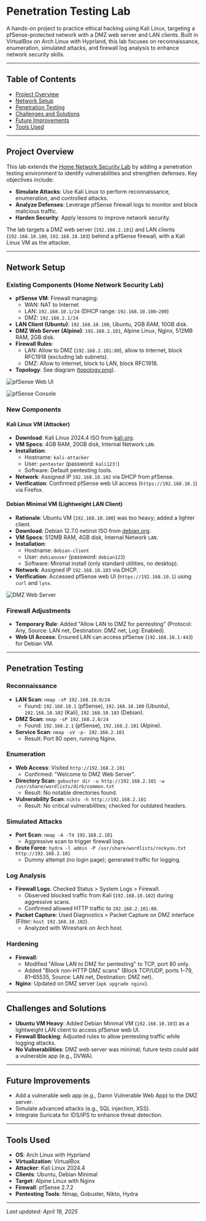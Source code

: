 # Penetration Testing Lab

A hands-on project to practice ethical hacking using Kali Linux, targeting a pfSense-protected network with a DMZ web server and LAN clients. Built in VirtualBox on Arch Linux with Hyprland, this lab focuses on reconnaissance, enumeration, simulated attacks, and firewall log analysis to enhance network security skills.

---

## Table of Contents

- [Project Overview](#project-overview)
- [Network Setup](#network-setup)
- [Penetration Testing](#penetration-testing)
- [Challenges and Solutions](#challenges-and-solutions)
- [Future Improvements](#future-improvements)
- [Tools Used](#tools-used)

---

## Project Overview

This lab extends the [Home Network Security Lab](https://github.com/TsikyLalaina/security-lab) by adding a penetration testing environment to identify vulnerabilities and strengthen defenses. Key objectives include:

- **Simulate Attacks**: Use Kali Linux to perform reconnaissance, enumeration, and controlled attacks.
- **Analyze Defenses**: Leverage pfSense firewall logs to monitor and block malicious traffic.
- **Harden Security**: Apply lessons to improve network security.

The lab targets a DMZ web server (`192.168.2.101`) and LAN clients (`192.168.10.100`, `192.168.10.103`) behind a pfSense firewall, with a Kali Linux VM as the attacker.

---

## Network Setup

### Existing Components (Home Network Security Lab)

- **pfSense VM**: Firewall managing:
  - WAN: NAT to Internet
  - LAN: `192.168.10.1/24` (DHCP range: `192.168.10.100–200`)
  - DMZ: `192.168.2.1/24`
- **LAN Client (Ubuntu)**: `192.168.10.100`, Ubuntu, 2GB RAM, 10GB disk.
- **DMZ Web Server (Alpine)**: `192.168.2.101`, Alpine Linux, Nginx, 512MB RAM, 2GB disk.
- **Firewall Rules**:
  - LAN: Allow to DMZ (`192.168.2.101:80`), allow to Internet, block RFC1918 (excluding lab subnets).
  - DMZ: Allow to Internet, block to LAN, block RFC1918.
- **Topology**: See diagram ([topology.png](https://github.com/TsikyLalaina/security-lab/blob/main/topology.png)).

![pfSense Web UI](https://github.com/TsikyLalaina/security-lab/blob/main/pfSenseWebUI.png)

![pfSense Console](https://github.com/TsikyLalaina/security-lab/blob/main/pfSense.png)

### New Components

#### Kali Linux VM (Attacker)

- **Download**: Kali Linux 2024.4 ISO from [kali.org](https://www.kali.org/get-kali/).
- **VM Specs**: 4GB RAM, 20GB disk, Internal Network `LAN`.
- **Installation**:
  - Hostname: `kali-attacker`
  - User: `pentester` (password: `kali123!`)
  - Software: Default pentesting tools.
- **Network**: Assigned IP `192.168.10.102` via DHCP from pfSense.
- **Verification**: Confirmed pfSense web UI access (`https://192.168.10.1`) via Firefox.

#### Debian Minimal VM (Lightweight LAN Client)

- **Rationale**: Ubuntu VM (`192.168.10.100`) was too heavy; added a lighter client.
- **Download**: Debian 12.7.0 netinst ISO from [debian.org](https://www.debian.org/distrib/netinst).
- **VM Specs**: 512MB RAM, 4GB disk, Internal Network `LAN`.
- **Installation**:
  - Hostname: `debian-client`
  - User: `debianuser` (password: `debian123`)
  - Software: Minimal install (only standard utilities, no desktop).
- **Network**: Assigned IP `192.168.10.103` via DHCP.
- **Verification**: Accessed pfSense web UI (`https://192.168.10.1`) using `curl` and `lynx`.

![DMZ Web Server](https://github.com/TsikyLalaina/security-lab/blob/main/AlpineDMZServer.png)

### Firewall Adjustments

- **Temporary Rule**: Added "Allow LAN to DMZ for pentesting" (Protocol: Any, Source: LAN net, Destination: DMZ net, Log: Enabled).
- **Web UI Access**: Ensured LAN can access pfSense (`192.168.10.1:443`) for Debian VM.

---

## Penetration Testing

### Reconnaissance

- **LAN Scan**: `nmap -sP 192.168.10.0/24`
  - Found: `192.168.10.1` (pfSense), `192.168.10.100` (Ubuntu), `192.168.10.102` (Kali), `192.168.10.103` (Debian).
- **DMZ Scan**: `nmap -sP 192.168.2.0/24`
  - Found: `192.168.2.1` (pfSense), `192.168.2.101` (Alpine).
- **Service Scan**: `nmap -sV -p- 192.168.2.101`
  - Result: Port 80 open, running Nginx.

### Enumeration

- **Web Access**: Visited `http://192.168.2.101`
  - Confirmed: "Welcome to DMZ Web Server".
- **Directory Scan**: `gobuster dir -u http://192.168.2.101 -w /usr/share/wordlists/dirb/common.txt`
  - Result: No notable directories found.
- **Vulnerability Scan**: `nikto -h http://192.168.2.101`
  - Result: No critical vulnerabilities; checked for outdated headers.

### Simulated Attacks

- **Port Scan**: `nmap -A -T4 192.168.2.101`
  - Aggressive scan to trigger firewall logs.
- **Brute Force**: `hydra -l admin -P /usr/share/wordlists/rockyou.txt http://192.168.2.101`
  - Dummy attempt (no login page); generated traffic for logging.

### Log Analysis

- **Firewall Logs**: Checked Status > System Logs > Firewall.
  - Observed blocked traffic from Kali (`192.168.10.102`) during aggressive scans.
  - Confirmed allowed HTTP traffic to `192.168.2.101:80`.
- **Packet Capture**: Used Diagnostics > Packet Capture on DMZ interface (Filter: `host 192.168.10.102`).
  - Analyzed with Wireshark on Arch host.

### Hardening

- **Firewall**:
  - Modified "Allow LAN to DMZ for pentesting" to TCP, port 80 only.
  - Added "Block non-HTTP DMZ scans" (Block TCP/UDP, ports 1–79, 81–65535, Source: LAN net, Destination: DMZ net).
- **Nginx**: Updated on DMZ server (`apk upgrade nginx`).

---

## Challenges and Solutions

- **Ubuntu VM Heavy**: Added Debian Minimal VM (`192.168.10.103`) as a lightweight LAN client to access pfSense web UI.
- **Firewall Blocking**: Adjusted rules to allow pentesting traffic while logging attacks.
- **No Vulnerabilities**: DMZ web server was minimal; future tests could add a vulnerable app (e.g., DVWA).

---

## Future Improvements

- Add a vulnerable web app (e.g., Damn Vulnerable Web App) to the DMZ server.
- Simulate advanced attacks (e.g., SQL injection, XSS).
- Integrate Suricata for IDS/IPS to enhance threat detection.

---

## Tools Used

- **OS**: Arch Linux with Hyprland
- **Virtualization**: VirtualBox
- **Attacker**: Kali Linux 2024.4
- **Clients**: Ubuntu, Debian Minimal
- **Target**: Alpine Linux with Nginx
- **Firewall**: pfSense 2.7.2
- **Pentesting Tools**: Nmap, Gobuster, Nikto, Hydra

---

*Last updated: April 19, 2025*

